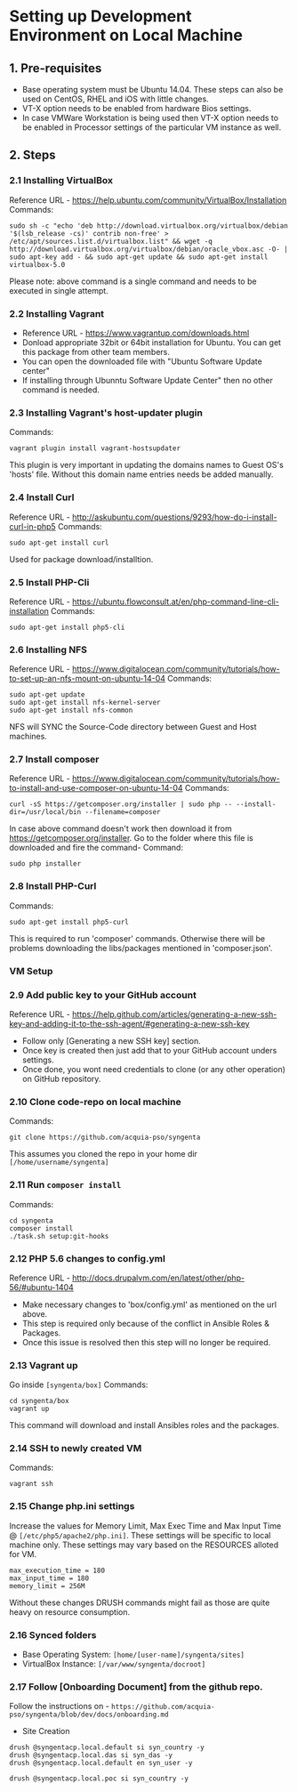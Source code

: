 # Setting up Development Environment on Local Machine

## 1. Pre-requisites
* Base operating system must be Ubuntu 14.04. These steps can also be used on CentOS, RHEL and iOS with little changes.
* VT-X option needs to be enabled from hardware Bios settings.
* In case VMWare Workstation is being used then VT-X option needs to be enabled in Processor settings of the particular VM instance as well.

## 2. Steps
### 2.1 Installing VirtualBox
Reference URL - https://help.ubuntu.com/community/VirtualBox/Installation
Commands:

``` 
sudo sh -c "echo 'deb http://download.virtualbox.org/virtualbox/debian '$(lsb_release -cs)' contrib non-free' > /etc/apt/sources.list.d/virtualbox.list" && wget -q http://download.virtualbox.org/virtualbox/debian/oracle_vbox.asc -O- | sudo apt-key add - && sudo apt-get update && sudo apt-get install virtualbox-5.0 
```

Please note: above command is a single command and needs to be executed in single attempt.

### 2.2 Installing Vagrant
* Reference URL - https://www.vagrantup.com/downloads.html
* Donload appropriate 32bit or 64bit installation for Ubuntu. You can get this package from other team members.
* You can open the downloaded file with "Ubuntu Software Update center"
* If installing through Ubunntu Software Update Center" then no other command is needed.

### 2.3 Installing Vagrant's host-updater plugin
Commands:
```
vagrant plugin install vagrant-hostsupdater
```
This plugin is very important in updating the domains names to Guest OS's 'hosts' file. Without this domain name entries needs be added manually.

### 2.4 Install Curl
Reference URL - http://askubuntu.com/questions/9293/how-do-i-install-curl-in-php5 
Commands:
```
sudo apt-get install curl
```
Used for package download/installtion.

### 2.5 Install PHP-Cli
Reference URL - https://ubuntu.flowconsult.at/en/php-command-line-cli-installation
Commands:
```
sudo apt-get install php5-cli
```
### 2.6 Installing NFS
Reference URL - https://www.digitalocean.com/community/tutorials/how-to-set-up-an-nfs-mount-on-ubuntu-14-04
Commands:
```
sudo apt-get update
sudo apt-get install nfs-kernel-server
sudo apt-get install nfs-common
```
NFS will SYNC the Source-Code directory between Guest and Host machines.

### 2.7 Install composer
Reference URL - https://www.digitalocean.com/community/tutorials/how-to-install-and-use-composer-on-ubuntu-14-04
Commands:
```
curl -sS https://getcomposer.org/installer | sudo php -- --install-dir=/usr/local/bin --filename=composer
```
In case above command doesn't work then download it from https://getcomposer.org/installer. Go to the folder where this file is downloaded and fire the command-
Command:
```
sudo php installer
```
### 2.8 Install PHP-Curl
Commands:
```
sudo apt-get install php5-curl
```
This is required to run 'composer' commands. Otherwise there will be problems downloading the libs/packages mentioned in 'composer.json'.

### VM Setup

### 2.9 Add public key to your GitHub account
Reference URL - https://help.github.com/articles/generating-a-new-ssh-key-and-adding-it-to-the-ssh-agent/#generating-a-new-ssh-key
* Follow only [Generating a new SSH key] section. 
* Once key is created then just add that to your GitHub account unders settings.
* Once done, you wont need credentials to clone (or any other operation) on GitHub repository. 

### 2.10 Clone code-repo on local machine
Commands:
```
git clone https://github.com/acquia-pso/syngenta
```
This assumes you cloned the repo in your home dir `[/home/username/syngenta]`

### 2.11 Run `composer install`
Commands:
```
cd syngenta
composer install
./task.sh setup:git-hooks
```
### 2.12 PHP 5.6 changes to config.yml
Reference URL - http://docs.drupalvm.com/en/latest/other/php-56/#ubuntu-1404 
* Make necessary changes to 'box/config.yml' as mentioned on the url above.
* This step is required only because of the conflict in Ansible Roles & Packages.
* Once this issue is resolved then this step will no longer be required. 

### 2.13 Vagrant up
Go inside `[syngenta/box]`
Commands:
```
cd syngenta/box
vagrant up
```
This command will download and install Ansibles roles and the packages.

### 2.14 SSH to newly created VM
Commands:
```
vagrant ssh
```
### 2.15 Change php.ini settings
Increase the values for Memory Limit, Max Exec Time and Max Input Time @ `[/etc/php5/apache2/php.ini]`. These settings will be specific to local machine only. These settings may vary based on the RESOURCES alloted for VM.
```
max_execution_time = 180
max_input_time = 180
memory_limit = 256M
```
Without these changes DRUSH commands might fail as those are quite heavy on resource consumption.

### 2.16 Synced folders
* Base Operating System: `[home/[user-name]/syngenta/sites]`
* VirtualBox Instance: `[/var/www/syngenta/docroot]`

### 2.17 Follow [Onboarding Document] from the github repo.

Follow the instructions on - `https://github.com/acquia-pso/syngenta/blob/dev/docs/onboarding.md` 

* Site Creation
```
drush @syngentacp.local.default si syn_country -y
drush @syngentacp.local.das si syn_das -y
drush @syngentacp.local.default en syn_user -y

drush @syngentacp.local.poc si syn_country -y
```
